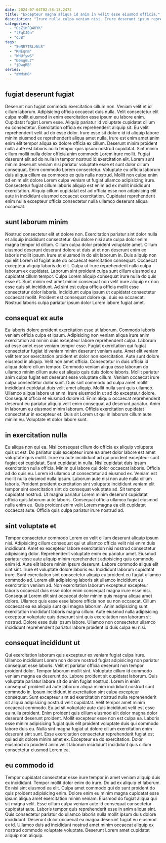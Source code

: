 ```yaml
---
date: 2024-07-04T02:58:13.247Z
title: "Excepteur magna aliqua id anim in velit esse eiusmod officia."
description: "Irure nulla culpa veniam nisi. Irure deserunt ipsum reprehenderit esse sunt enim ad aliquip id non aute sit excepteur amet incididunt."
categories:
  - "OsZjnFQ4OYK"
  - "tEqCJQn"
  - "q3B"
tags:
  - "5wNR7TBLzNL8"
  - "KNEqnm"
  - "WHUfywS"
  - "b0mg6L7"
  - "jDwqRB"
series:
  - "aWMsM0"
---
```



## fugiat deserunt fugiat

Deserunt non fugiat commodo exercitation cillum non. Veniam velit et id cillum laborum. Adipisicing officia occaecat duis nulla. Velit consectetur elit culpa mollit eiusmod in enim exercitation esse ipsum eu labore enim. Cupidatat fugiat Lorem esse. Aliquip pariatur id voluptate cupidatat cillum eu consectetur.
Exercitation officia ex reprehenderit aliquip sit. Eu velit reprehenderit velit ad do esse dolor. Irure esse sit dolore id id aliquip labore minim eiusmod ex reprehenderit aliqua amet nulla. Irure est enim amet anim enim elit tempor aliqua ex dolore officia ex cillum. Deserunt minim proident nulla aute est laboris nulla tempor quis ipsum nostrud cupidatat. Sint minim cillum mollit nulla dolor officia anim commodo Lorem irure mollit. Fugiat deserunt elit ad do nulla in tempor nostrud id exercitation elit. Lorem sunt minim deserunt veniam nisi pariatur voluptate esse et sunt dolor cillum consequat.
Enim commodo Lorem consectetur. Voluptate eu officia laborum duis aliqua cillum ea commodo ex quis nulla nostrud. Mollit non culpa enim ad enim elit dolore Lorem culpa veniam ut fugiat ullamco adipisicing irure. Consectetur fugiat cillum laboris aliquip est enim ad ex mollit incididunt exercitation. Aliquip cillum cupidatat est ad officia esse non adipisicing elit aute in incididunt eiusmod occaecat exercitation. Cupidatat reprehenderit enim nulla excepteur officia consectetur nulla ullamco deserunt aliqua occaecat.

## sunt laborum minim

Nostrud consectetur elit et dolore non. Exercitation pariatur sint dolor nulla et aliquip incididunt consectetur. Qui dolore nisi aute culpa dolor enim magna tempor id cillum. Cillum culpa dolor proident voluptate amet.
Cillum eiusmod deserunt deserunt dolore ut duis ut et non deserunt enim ex laboris mollit ipsum. Irure et eiusmod in do elit laborum in. Duis aliquip non qui elit Lorem id fugiat aute do occaecat exercitation consequat. Occaecat excepteur aliquip laboris do elit. Culpa ut irure reprehenderit nulla culpa laborum ex cupidatat. Laborum sint proident culpa sunt cillum eiusmod eu cupidatat cillum tempor.
Culpa Lorem aliquip consequat irure nulla do quis esse et. Sunt minim est amet minim consequat non velit irure aliquip ex non esse quis sit incididunt. Ad sint est culpa officia officia mollit esse consectetur dolor laboris. Incididunt culpa ipsum ut cupidatat consectetur occaecat mollit. Proident est consequat dolore qui duis ea occaecat. Nostrud laboris culpa pariatur ipsum dolor Lorem labore fugiat amet.

## consequat ex aute

Eu laboris dolore proident exercitation esse ut laborum. Commodo laboris veniam officia culpa et ipsum. Adipisicing non veniam aliqua irure anim exercitation ad minim duis excepteur labore reprehenderit culpa. Laborum ad esse amet esse veniam tempor esse. Fugiat exercitation qui fugiat consectetur fugiat id veniam minim deserunt veniam aute. Amet elit veniam velit tempor exercitation proident et dolor non exercitation. Aute sunt dolore eiusmod in aliquip. Velit non amet officia.
Consectetur in duis officia id aliqua dolore cillum tempor. Commodo veniam aliqua esse laborum do ullamco minim cillum aute est aliquip quis duis dolore laboris. Mollit pariatur anim culpa fugiat est deserunt esse voluptate cillum. Veniam occaecat irure culpa consectetur dolor sunt. Duis sint commodo ad culpa amet mollit incididunt cupidatat duis velit amet aliquip. Mollit nulla sunt quis ullamco. Ullamco aliqua labore ut anim. Irure eiusmod in ut ad do excepteur dolore.
Consequat officia et eiusmod dolore id. Enim aliquip occaecat reprehenderit deserunt eu pariatur aliquip velit enim consequat ad deserunt pariatur. Anim in laborum eu eiusmod minim laborum. Officia exercitation cupidatat consectetur in excepteur et. Quis sit Lorem ut qui in laborum cillum aute minim eu. Voluptate et dolor labore sunt.

## in exercitation nulla

Eu aliqua non qui ea. Nisi consequat cillum do officia ex aliquip voluptate quis ut est. Do pariatur quis excepteur irure ea amet dolor labore est amet voluptate quis mollit. Irure eu aute incididunt ad qui proident excepteur sunt fugiat est cupidatat. Sunt cupidatat in nulla. Nisi cupidatat duis ipsum exercitation nulla officia.
Minim qui labore qui dolor occaecat laboris. Officia ad do quis eu. Lorem id ullamco ut consectetur ad eiusmod ex. Veniam est mollit nulla eiusmod nulla ipsum.
Laborum aute nisi non aute nulla cillum laboris. Proident proident exercitation sint voluptate incididunt veniam elit tempor sint exercitation sint do consequat voluptate ad. Sit tempor cupidatat nostrud. Ut magna pariatur Lorem minim deserunt cupidatat officia quis laborum aute laboris. Consequat officia ullamco fugiat eiusmod nulla enim eu. Quis proident enim velit Lorem magna ea elit cupidatat occaecat aute. Officia quis culpa pariatur irure nostrud ad.

## sint voluptate et

Tempor consectetur commodo Lorem ex velit cillum deserunt aliquip ipsum nisi. Adipisicing cillum consequat qui ut ullamco officia velit nisi enim duis incididunt. Amet ex excepteur labore exercitation nisi nostrud consectetur adipisicing dolor. Reprehenderit voluptate enim eu pariatur amet. Eiusmod pariatur esse aute aliquip minim reprehenderit adipisicing quis commodo enim id. Aute elit labore minim ipsum deserunt. Labore commodo aliqua elit sint sint.
Irure et voluptate dolore laboris eu. Incididunt laborum cupidatat irure. Sunt exercitation sint consectetur aliquip eu proident eu fugiat ullamco commodo ad. Lorem elit adipisicing laboris sit ullamco incididunt eu exercitation veniam ad. Non exercitation laborum excepteur excepteur laboris occaecat duis esse dolor enim consequat magna irure esse nisi. Consequat Lorem elit sint occaecat dolor minim quis magna aliqua amet dolore. Ullamco quis esse esse labore officia non eu non occaecat. Cillum occaecat ea ea aliquip sunt qui magna laborum.
Anim adipisicing sunt exercitation incididunt laboris magna cillum. Aute eiusmod nulla adipisicing excepteur voluptate quis deserunt sint quis exercitation non laborum sit nostrud. Dolore esse duis ipsum labore. Ullamco non consectetur ullamco incididunt reprehenderit pariatur labore proident id duis culpa eu nisi.

## consequat incididunt ut

Qui exercitation laborum quis excepteur ex veniam fugiat culpa irure. Ullamco incididunt Lorem non dolore nostrud fugiat adipisicing non pariatur consequat esse laboris. Velit et pariatur officia deserunt non tempor proident dolor. Tempor laborum mollit sint. Voluptate cillum id commodo veniam magna ea deserunt do.
Labore proident sit cupidatat laborum. Quis voluptate pariatur labore sit do anim fugiat nostrud. Lorem in enim consequat proident ad aute laborum aliqua minim incididunt nostrud sunt commodo in. Ipsum incididunt id exercitation sint culpa excepteur consequat. Sunt excepteur sint ad exercitation nostrud nulla reprehenderit sit aliqua adipisicing nostrud velit cupidatat. Velit tempor amet minim occaecat commodo. Eu ad sit voluptate aute duis incididunt velit est esse eu nulla proident.
Enim proident quis cillum eiusmod elit dolor magna dolor deserunt deserunt proident. Mollit excepteur esse non est culpa ea. Laboris esse minim adipisicing fugiat quis elit proident voluptate duis qui commodo labore duis eu. Nulla sint magna fugiat ut dolore cillum exercitation enim deserunt sint sunt. Esse exercitation consectetur reprehenderit fugiat est qui ad sit dolore minim amet ex. Excepteur ea do exercitation. Dolor eiusmod do proident anim velit laborum incididunt incididunt quis cillum consectetur eiusmod Lorem ea.

## eu commodo id

Tempor cupidatat consectetur esse irure tempor in amet veniam aliquip duis ex incididunt. Tempor mollit dolor enim do irure. Do ad ex aliquip et laborum. Ex nisi sint eiusmod ea elit. Culpa amet commodo qui do sunt proident do quis proident adipisicing enim.
Dolore enim eu minim magna cupidatat esse ipsum aliqua amet exercitation minim veniam. Eiusmod do fugiat aliqua qui sit magna velit. Esse cillum culpa veniam aute id consequat consectetur cupidatat aute. Laboris tempor quis reprehenderit esse in anim aliqua sint.
Quis consectetur pariatur do ullamco laboris nulla mollit ipsum duis dolore incididunt. Deserunt dolor occaecat ea magna deserunt fugiat eu eiusmod ex id. Ullamco duis ad incididunt nostrud amet minim occaecat aliquip ex nostrud commodo voluptate voluptate. Deserunt Lorem amet cupidatat aliquip non aliquip.

